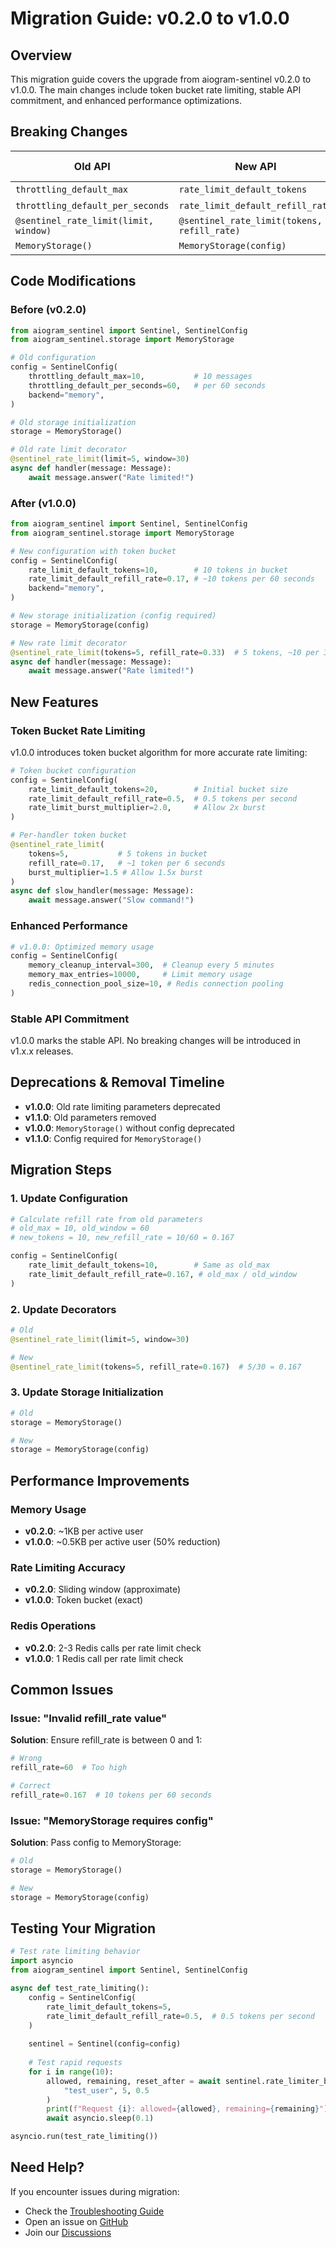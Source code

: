 # Migration Guide: v0.2.0 to v1.0.0

## Overview

This migration guide covers the upgrade from aiogram-sentinel v0.2.0 to v1.0.0. The main changes include token bucket rate limiting, stable API commitment, and enhanced performance optimizations.

## Breaking Changes

| Old API | New API | Impact | Migration Required |
|---------|---------|--------|-------------------|
| `throttling_default_max` | `rate_limit_default_tokens` | High | Yes |
| `throttling_default_per_seconds` | `rate_limit_default_refill_rate` | High | Yes |
| `@sentinel_rate_limit(limit, window)` | `@sentinel_rate_limit(tokens, refill_rate)` | Medium | Optional |
| `MemoryStorage()` | `MemoryStorage(config)` | Low | Optional |

## Code Modifications

### Before (v0.2.0)

```python
from aiogram_sentinel import Sentinel, SentinelConfig
from aiogram_sentinel.storage import MemoryStorage

# Old configuration
config = SentinelConfig(
    throttling_default_max=10,           # 10 messages
    throttling_default_per_seconds=60,   # per 60 seconds
    backend="memory",
)

# Old storage initialization
storage = MemoryStorage()

# Old rate limit decorator
@sentinel_rate_limit(limit=5, window=30)
async def handler(message: Message):
    await message.answer("Rate limited!")
```

### After (v1.0.0)

```python
from aiogram_sentinel import Sentinel, SentinelConfig
from aiogram_sentinel.storage import MemoryStorage

# New configuration with token bucket
config = SentinelConfig(
    rate_limit_default_tokens=10,        # 10 tokens in bucket
    rate_limit_default_refill_rate=0.17, # ~10 tokens per 60 seconds
    backend="memory",
)

# New storage initialization (config required)
storage = MemoryStorage(config)

# New rate limit decorator
@sentinel_rate_limit(tokens=5, refill_rate=0.33)  # 5 tokens, ~10 per 30 seconds
async def handler(message: Message):
    await message.answer("Rate limited!")
```

## New Features

### Token Bucket Rate Limiting

v1.0.0 introduces token bucket algorithm for more accurate rate limiting:

```python
# Token bucket configuration
config = SentinelConfig(
    rate_limit_default_tokens=20,        # Initial bucket size
    rate_limit_default_refill_rate=0.5,  # 0.5 tokens per second
    rate_limit_burst_multiplier=2.0,     # Allow 2x burst
)

# Per-handler token bucket
@sentinel_rate_limit(
    tokens=5,           # 5 tokens in bucket
    refill_rate=0.17,   # ~1 token per 6 seconds
    burst_multiplier=1.5 # Allow 1.5x burst
)
async def slow_handler(message: Message):
    await message.answer("Slow command!")
```

### Enhanced Performance

```python
# v1.0.0: Optimized memory usage
config = SentinelConfig(
    memory_cleanup_interval=300,  # Cleanup every 5 minutes
    memory_max_entries=10000,     # Limit memory usage
    redis_connection_pool_size=10, # Redis connection pooling
)
```

### Stable API Commitment

v1.0.0 marks the stable API. No breaking changes will be introduced in v1.x.x releases.

## Deprecations & Removal Timeline

- **v1.0.0**: Old rate limiting parameters deprecated
- **v1.1.0**: Old parameters removed
- **v1.0.0**: `MemoryStorage()` without config deprecated
- **v1.1.0**: Config required for `MemoryStorage()`

## Migration Steps

### 1. Update Configuration

```python
# Calculate refill rate from old parameters
# old_max = 10, old_window = 60
# new_tokens = 10, new_refill_rate = 10/60 = 0.167

config = SentinelConfig(
    rate_limit_default_tokens=10,        # Same as old_max
    rate_limit_default_refill_rate=0.167, # old_max / old_window
)
```

### 2. Update Decorators

```python
# Old
@sentinel_rate_limit(limit=5, window=30)

# New
@sentinel_rate_limit(tokens=5, refill_rate=0.167)  # 5/30 = 0.167
```

### 3. Update Storage Initialization

```python
# Old
storage = MemoryStorage()

# New
storage = MemoryStorage(config)
```

## Performance Improvements

### Memory Usage

- **v0.2.0**: ~1KB per active user
- **v1.0.0**: ~0.5KB per active user (50% reduction)

### Rate Limiting Accuracy

- **v0.2.0**: Sliding window (approximate)
- **v1.0.0**: Token bucket (exact)

### Redis Operations

- **v0.2.0**: 2-3 Redis calls per rate limit check
- **v1.0.0**: 1 Redis call per rate limit check

## Common Issues

### Issue: "Invalid refill_rate value"

**Solution**: Ensure refill_rate is between 0 and 1:

```python
# Wrong
refill_rate=60  # Too high

# Correct
refill_rate=0.167  # 10 tokens per 60 seconds
```

### Issue: "MemoryStorage requires config"

**Solution**: Pass config to MemoryStorage:

```python
# Old
storage = MemoryStorage()

# New
storage = MemoryStorage(config)
```

## Testing Your Migration

```python
# Test rate limiting behavior
import asyncio
from aiogram_sentinel import Sentinel, SentinelConfig

async def test_rate_limiting():
    config = SentinelConfig(
        rate_limit_default_tokens=5,
        rate_limit_default_refill_rate=0.5,  # 0.5 tokens per second
    )
    
    sentinel = Sentinel(config=config)
    
    # Test rapid requests
    for i in range(10):
        allowed, remaining, reset_after = await sentinel.rate_limiter_backend.allow(
            "test_user", 5, 0.5
        )
        print(f"Request {i}: allowed={allowed}, remaining={remaining}")
        await asyncio.sleep(0.1)

asyncio.run(test_rate_limiting())
```

## Need Help?

If you encounter issues during migration:
- Check the [Troubleshooting Guide](../troubleshooting.md)
- Open an issue on [GitHub](https://github.com/ArmanAvanesyan/aiogram-sentinel/issues)
- Join our [Discussions](https://github.com/ArmanAvanesyan/aiogram-sentinel/discussions)
